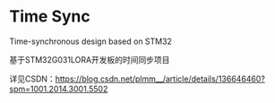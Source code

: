 # Time Sync
 
Time-synchronous design based on STM32
 

基于STM32G031LORA开发板的时间同步项目 

详见CSDN：https://blog.csdn.net/plmm__/article/details/136646460?spm=1001.2014.3001.5502
